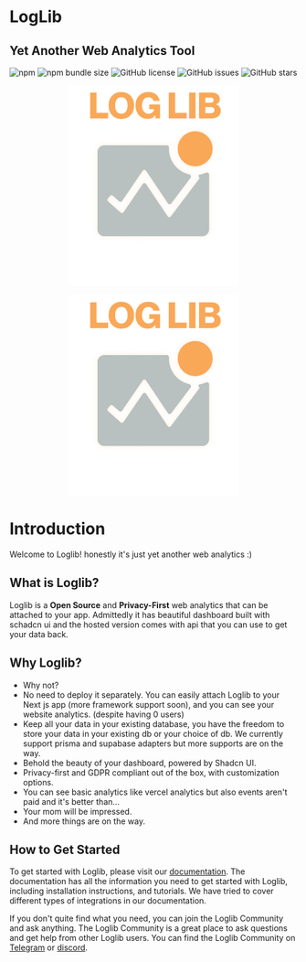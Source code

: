 # LogLib

## Yet Another Web Analytics Tool

![npm](https://img.shields.io/npm/v/@loglib/next) ![npm bundle size](https://img.shields.io/bundlephobia/min/@loglib/next) ![GitHub license](https://img.shields.io/github/license/LogLib/loglib) ![GitHub issues](https://img.shields.io/github/issues/LogLib/loglib) ![GitHub stars](https://img.shields.io/github/stars/LogLib/loglib)

<p align="center" class="dark-mode">
  <img src="./images/dark-logo-v1.png#gh-dark-mode-only" alt="screenshot" height="350" />
</p>

<p align="center" class="light-mode">
  <img src="./images/dark-logo-v1.png#gh-light-mode-only" alt="screenshot" height="350" />
</p>

# Introduction

Welcome to Loglib! honestly it's just yet another web analytics :)

## What is Loglib?

Loglib is a **Open Source** and **Privacy-First** web analytics that can be attached to your app. Admittedly it has beautiful dashboard built with schadcn ui and the hosted version comes with api that you can use to get your data back.

## Why Loglib?

- Why not?
- No need to deploy it separately. You can easily attach Loglib to your Next js app (more framework support soon), and you can see your website analytics. (despite having 0 users)
- Keep all your data in your existing database, you have the freedom to store your data in your existing db or your choice of db. We currently support prisma and supabase adapters but more supports are on the way.
- Behold the beauty of your dashboard, powered by Shadcn UI.
- Privacy-first and GDPR compliant out of the box, with customization options.
- You can see basic analytics like vercel analytics but also events aren't paid and it's better than...
- Your mom will be impressed.
- And more things are on the way.

## How to Get Started

To get started with Loglib, please visit our [documentation](https://docs.loglib.io/). The documentation has all the information you need to get started with Loglib, including installation instructions, and tutorials. We have tried to cover different types of integrations in our documentation.

If you don't quite find what you need, you can join the Loglib Community and ask anything. The Loglib Community is a great place to ask questions and get help from other Loglib users. You can find the Loglib Community on [Telegram](https://t.me/loglib_community) or [discord](https://discord.gg/vBkrdDER).
